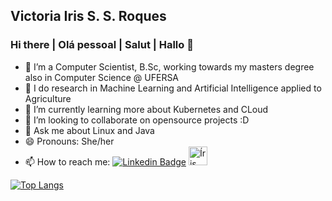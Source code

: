 ## Victoria Iris S. S. Roques
### Hi there | Olá pessoal | Salut | Hallo 👋


- 🔭 I’m a Computer Scientist, B.Sc, working towards my masters degree also in Computer Science @ UFERSA
- :hospital: I do research in Machine Learning and Artificial Intelligence applied to Agriculture
- 🌱 I’m currently learning more about Kubernetes and CLoud
- 👯 I’m looking to collaborate on opensource projects :D
- 💬 Ask me about Linux and Java
- 😄 Pronouns: She/her
- 📫 How to reach me: 
    [![Linkedin Badge](https://img.shields.io/badge/-VictoriaIris-blue?style=flat-square&logo=Linkedin&logoColor=white&link=https://www.linkedin.com/in/victoria-santana-07170a174/)](https://www.linkedin.com/in/irisroques/) 
    <a href="https://dev.to/irisroques">
  <img src="https://d2fltix0v2e0sb.cloudfront.net/dev-badge.svg" alt="Íris Roques's DEV Community Profile" height="30" width="30">
</a>


[![Top Langs](https://github-readme-stats.vercel.app/api/top-langs/?username=irisroques&layout=compact&hide=javascript,CSS,HTML)](https://github.com/irisroques/github-readme-stats)


